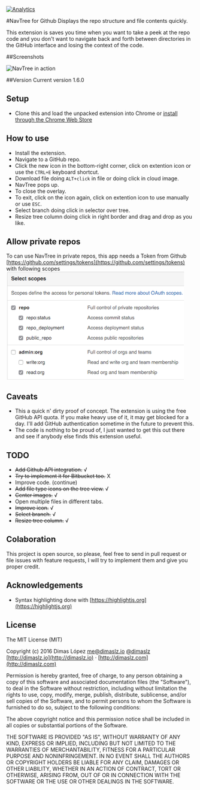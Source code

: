 [![Analytics](https://ga-beacon.appspot.com/UA-75897819-1/navtree/readme)](https://github.com/dimaslz/navtree)

#NavTree for Github
Displays the repo structure and file contents quickly.

This extension is saves you time when you want to take a peek at the repo code and you don't want to navigate back and forth between directories in the GitHub interface and losing the context of the code. 

##Screenshots

![NavTree in action](screenshots/navtreedemo.gif "NavTree in action")

##Version
Current version 1.6.0

## Setup 
* Clone this and load the unpacked extension into Chrome or [install through the Chrome Web Store](https://chrome.google.com/webstore/detail/navtree-for-github/hehmfcekejdeohjjckmalfemepbbafbe)

## How to use
* Install the extension.
* Navigate to a GitHub repo.
* Click the new icon in the bottom-right corner, click on extention icon or use the `CTRL+E` keyboard shortcut.
* Download file doing `ALT+click` in file or doing click in cloud image.
* NavTree pops up.
* To close the overlay.
* To exit, click on the icon again, click on extention icon to use manually or use `ESC`.
* Select branch doing click in selector over tree.
* Resize tree column doing click in right border and drag and drop as you like.

## Allow private repos
To can use NavTree in private repos, this app needs a Token from Github [https://github.com/settings/tokens](https://github.com/settings/tokens) with following scopes
![Github scopes for NavTree](screenshots/scope.png "NavTree in action")

## Caveats
* This a quick n' dirty proof of concept. The extension is using the free GitHub API quota. If you make heavy use of it, it may get blocked for a day. I'll add GitHub authentication sometime in the future to prevent this.
* The code is nothing to be proud of, I just wanted to get this out there and see if anybody else finds this extension useful. 

## TODO
* ~~Add Github API integration.~~ √
* ~~Try to implement it for Bitbucket too.~~ X
* Improve code. (continue)
* ~~Add file type icons on the tree view.~~ √
* ~~Center images.~~ √
* Open multiple files in different tabs.
* ~~Improve icon.~~ √
* ~~Select branch.~~ √
* ~~Resize tree column.~~ √

## Colaboration
This project is open source, so please, feel free to send in pull request or file issues with feature requests, I will try to implement them and give you proper credit.

## Acknowledgements
* Syntax highlighting done with [https://highlightjs.org](https://highlightjs.org)

## License

The MIT License (MIT)

Copyright (c) 2016 Dimas López <me@dimaslz.io>
[@dimaslz](http://twitter.com/dimaslz) [http://dimaslz.io](http://dimaslz.io) · [http://dimaslz.com](http://dimaslz.com)

Permission is hereby granted, free of charge, to any person obtaining a copy
of this software and associated documentation files (the "Software"), to deal
in the Software without restriction, including without limitation the rights
to use, copy, modify, merge, publish, distribute, sublicense, and/or sell
copies of the Software, and to permit persons to whom the Software is
furnished to do so, subject to the following conditions:

The above copyright notice and this permission notice shall be included in
all copies or substantial portions of the Software.

THE SOFTWARE IS PROVIDED "AS IS", WITHOUT WARRANTY OF ANY KIND, EXPRESS OR
IMPLIED, INCLUDING BUT NOT LIMITED TO THE WARRANTIES OF MERCHANTABILITY,
FITNESS FOR A PARTICULAR PURPOSE AND NONINFRINGEMENT. IN NO EVENT SHALL THE
AUTHORS OR COPYRIGHT HOLDERS BE LIABLE FOR ANY CLAIM, DAMAGES OR OTHER
LIABILITY, WHETHER IN AN ACTION OF CONTRACT, TORT OR OTHERWISE, ARISING FROM,
OUT OF OR IN CONNECTION WITH THE SOFTWARE OR THE USE OR OTHER DEALINGS IN
THE SOFTWARE.
